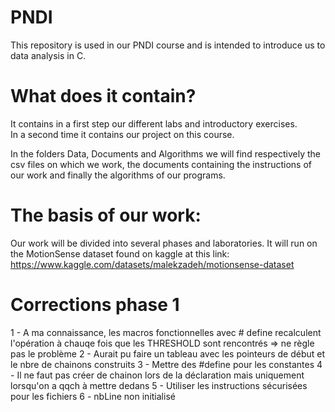 # PNDI
This repository is used in our PNDI course and is intended to introduce us to data analysis in C.

# What does it contain?
It contains in a first step our different labs and introductory exercises.  
In a second time it contains our project on this course.

In the folders Data, Documents and Algorithms we will find respectively the csv files on which we work, the documents containing the instructions of our work and finally the algorithms of our programs.

# The basis of our work:
Our work will be divided into several phases and laboratories. It will run on the MotionSense dataset found on kaggle at this link:  
https://www.kaggle.com/datasets/malekzadeh/motionsense-dataset

# Corrections phase 1
1 - A ma connaissance, les macros fonctionnelles avec # define recalculent l'opération à chauqe fois que les THRESHOLD sont rencontrés => ne règle pas le problème
2 - Aurait pu faire un tableau avec les pointeurs de début et le nbre de chainons construits
3 - Mettre des #define pour les constantes
4 - Il ne faut pas créer de chainon lors de la déclaration mais uniquement lorsqu'on a qqch à mettre dedans 
5 - Utiliser les instructions sécurisées pour les fichiers
6 - nbLine non initialisé


